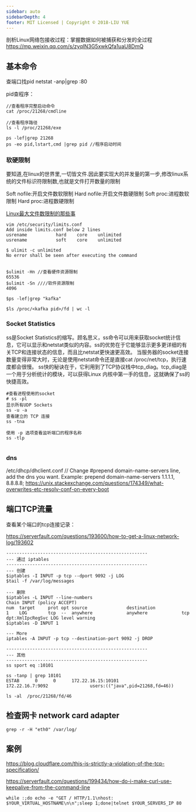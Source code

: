 ```yaml
---
sidebar: auto
sidebarDepth: 4
footer: MIT Licensed | Copyright © 2018-LIU YUE
---
```


剖析Linux网络包接收过程：掌握数据如何被捕获和分发的全过程 https://mp.weixin.qq.com/s/zyqIN3G5xwkQfa1uaU8DmQ

## 基本命令

查端口找pid netstat -anp|grep :80 

pid查程序：

```
//查看程序完整启动命令
cat /proc/21268/cmdline

//查看程序路径
ls -l /proc/21268/exe

ps -lef|grep 21268
ps -eo pid,lstart,cmd |grep pid //程序启动时间
```

### 软硬限制

要知道,在linux的世界里,一切皆文件.因此要实现大的并发量的第一步,修改linux系统的文件标识符限制数,也就是文件打开数量的限制

Soft nofile:开启文件数软限制
 Hard nofile:开启文件数硬限制
 Soft proc:进程数软限制
 Hard proc:进程数硬限制

[Linux最大文件数限制的那些事](https://www.huaweicloud.com/articles/31d10c0fcca16be1e0c478c748bc0c08.html)


```
vim /etc/security/limits.conf
Add inside limits.conf below 2 lines
usrename           hard    core    unlimited
usrename           soft    core    unlimited

$ ulimit -c unlimited
No error shall be seen after executing the command


$ulimit -Hn //查看硬件资源限制
65536
$ulimit -Sn ////软件资源限制
4096

$ps -lef|grep "kafka"

$ls /proc/<kafka pid>/fd | wc -l
```
### Socket Statistics
ss是Socket Statistics的缩写。顾名思义，ss命令可以用来获取socket统计信息，它可以显示和netstat类似的内容。ss的优势在于它能够显示更多更详细的有关TCP和连接状态的信息，而且比netstat更快速更高效。
当服务器的socket连接数量变得非常大时，无论是使用netstat命令还是直接cat /proc/net/tcp，执行速度都会很慢。
ss快的秘诀在于，它利用到了TCP协议栈中tcp_diag。tcp_diag是一个用于分析统计的模块，可以获得Linux 内核中第一手的信息，这就确保了ss的快捷高效。

```
#查看进程使用的socket
# ss -pl
显示所有UDP Sockets
ss -u -a
查看建立的 TCP 连接
ss -tna

使用 -p 选项查看监听端口的程序名称
ss -tlp


```
### dns
/etc/dhcp/dhclient.conf // Change #prepend domain-name-servers line, add the dns you want. Example:
prepend domain-name-servers 1.1.1.1, 8.8.8.8;
https://unix.stackexchange.com/questions/174349/what-overwrites-etc-resolv-conf-on-every-boot



## 端口TCP流量

查看某个端口的tcp连接记录：

https://serverfault.com/questions/193600/how-to-get-a-linux-network-log/193602

```
------------------------------------------------------
--- 通过 iptables
------------------------------------------------------
--- 创建
$iptables -I INPUT -p tcp --dport 9092 -j LOG
$tail -f /var/log/messages

--- 删除
$iptables -L INPUT --line-numbers
Chain INPUT (policy ACCEPT)
num  target     prot opt source               destination
1    LOG        tcp  --  anywhere             anywhere             tcp dpt:XmlIpcRegSvc LOG level warning
$iptables -D INPUT 1

--- More
iptables -A INPUT -p tcp --destination-port 9092 -j DROP

------------------------------------------------------
--- 其他
------------------------------------------------------
ss sport eq :10101

ss -tanp | grep 10101
ESTAB      0      0      172.22.16.15:10101              172.22.16.7:9092                users:(("java",pid=21268,fd=46))

ls -al  /proc/21268/fd/46
```



## 检查网卡 network card adapter

```
grep -r -H "eth0" /var/log/
```

## 案例

https://blog.cloudflare.com/this-is-strictly-a-violation-of-the-tcp-specification/



https://serverfault.com/questions/199434/how-do-i-make-curl-use-keepalive-from-the-command-line

```
while :;do echo -e "GET / HTTP/1.1\nhost: $YOUR_VIRTUAL_HOSTNAME\n\n";sleep 1;done|telnet $YOUR_SERVERS_IP 80
```

